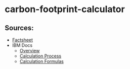 # carbon-footprint-calculator 

## Sources:
- [Factsheet](https://css.umich.edu/publications/factsheets/sustainability-indicators/carbon-footprint-factsheet#:~:text=%E2%80%9CA%20carbon%20footprint%20is%20the,end%2Dof%2Dlife)
- IBM Docs
    - [Overview](https://www.ibm.com/docs/en/tririga/11.5?topic=impact-carbon-footprint-calculations)
    - [Calculation Process](https://www.ibm.com/docs/en/tririga/11.5?topic=calculations-carbon-process)
    - [Calculation Formulas](https://www.ibm.com/docs/en/tririga/11.5?topic=calculations-carbon-footprint-calculation-formulas)